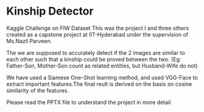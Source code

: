 # Kinship Detector
Kaggle Challenge on FIW Dataset
This was the project I and three others created as a capstone project at IIT-Hyderabad under the supervision of Ms.Nazil Parveen.

The we are supposed to accurately detect if the 2 images are similar to each other such that a kinship could be proved between the two.
(Eg: Father-Son, Mother-Son count as related entities, but Husband-Wife do not)

We have used a Siamese One-Shot learning method, and used VGG-Face to extract important features.The final reult is derived on the basis on cosine similarity of the features.

Please read the PPTX file to understand the project in more detail
